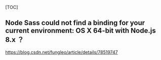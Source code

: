 [TOC]
## Node Sass could not find a binding for your current environment: OS X 64-bit with Node.js 8.x ？
https://blog.csdn.net/fungleo/article/details/78519747